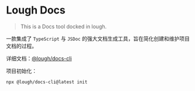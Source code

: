 # Lough Docs

> This is a Docs tool docked in lough.



一款集成了 `TypeScript` 与 `JSDoc` 的强大文档生成工具，旨在简化创建和维护项目文档的过程。



详细文档：[@lough/docs-cli](https://github.com/lough-city/lough-docs/tree/main/packages/cli#readme)



项目初始化：

```bash
npx @lough/docs-cli@latest init
```

